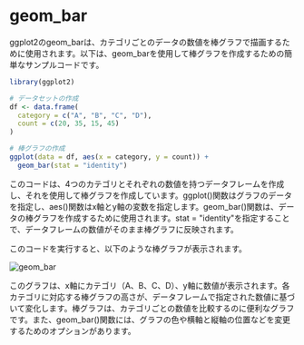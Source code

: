 # geom_bar

ggplot2のgeom_barは、カテゴリごとのデータの数値を棒グラフで描画するために使用されます。以下は、geom_barを使用して棒グラフを作成するための簡単なサンプルコードです。

``` R
library(ggplot2)

# データセットの作成
df <- data.frame(
  category = c("A", "B", "C", "D"),
  count = c(20, 35, 15, 45)
)

# 棒グラフの作成
ggplot(data = df, aes(x = category, y = count)) + 
  geom_bar(stat = "identity")
```

このコードは、4つのカテゴリとそれぞれの数値を持つデータフレームを作成し、それを使用して棒グラフを作成しています。ggplot()関数はグラフのデータを指定し、aes()関数はx軸とy軸の変数を指定します。geom_bar()関数は、データの棒グラフを作成するために使用されます。stat = "identity"を指定することで、データフレームの数値がそのまま棒グラフに反映されます。

このコードを実行すると、以下のような棒グラフが表示されます。

![geom_bar](\..\image\geom_bar.png)

このグラフは、x軸にカテゴリ（A、B、C、D）、y軸に数値が表示されます。各カテゴリに対応する棒グラフの高さが、データフレームで指定された数値に基づいて変化します。棒グラフは、カテゴリごとの数値を比較するのに便利なグラフです。また、geom_bar()関数には、グラフの色や横軸と縦軸の位置などを変更するためのオプションがあります。